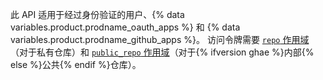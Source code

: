 此 API 适用于经过身份验证的用户、{% data variables.product.prodname_oauth_apps %} 和 {% data variables.product.prodname_github_apps %}。 访问令牌需要 [`repo` 作用域](/apps/building-oauth-apps/understanding-scopes-for-oauth-apps/#available-scopes)（对于私有仓库）和 [`public_repo` 作用域](/apps/building-oauth-apps/understanding-scopes-for-oauth-apps/#available-scopes)（对于{% ifversion ghae %}内部{% else %}公共{% endif %}仓库）。
